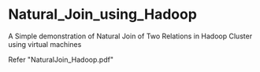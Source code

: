 # Natural_Join_using_Hadoop

A Simple demonstration of Natural Join of Two Relations in Hadoop Cluster using virtual machines

Refer "NaturalJoin_Hadoop.pdf" 
